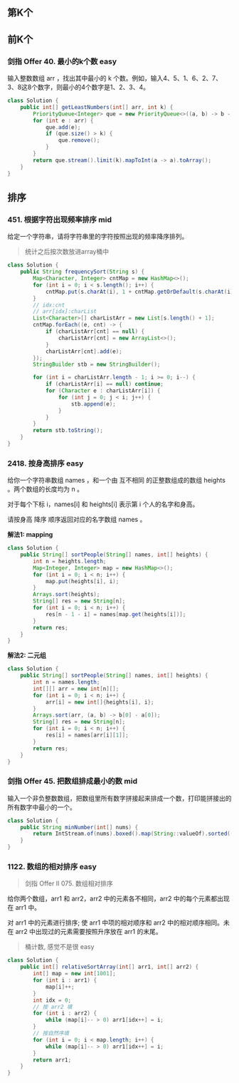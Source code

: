 ## 第K个

## 前K个

### 剑指 Offer 40. 最小的k个数 easy

输入整数数组 arr ，找出其中最小的 k 个数。例如，输入4、5、1、6、2、7、3、8这8个数字，则最小的4个数字是1、2、3、4。

```java
class Solution {
    public int[] getLeastNumbers(int[] arr, int k) {
        PriorityQueue<Integer> que = new PriorityQueue<>((a, b) -> b - a);
        for (int e : arr) {
            que.add(e);
            if (que.size() > k) {
                que.remove();
            }
        }
        return que.stream().limit(k).mapToInt(a -> a).toArray();
    }
}
```



## 排序

### 451. 根据字符出现频率排序 mid

给定一个字符串，请将字符串里的字符按照出现的频率降序排列。

> 统计之后按次数放进array桶中

```Java
class Solution {
    public String frequencySort(String s) {
        Map<Character, Integer> cntMap = new HashMap<>();
        for (int i = 0; i < s.length(); i++) {
            cntMap.put(s.charAt(i), 1 + cntMap.getOrDefault(s.charAt(i), 0));
        }
        // idx:cnt
        // arr[idx]:charList
        List<Character>[] charListArr = new List[s.length() + 1];
        cntMap.forEach((e, cnt) -> {
            if (charListArr[cnt] == null) {
                charListArr[cnt] = new ArrayList<>();
            }
            charListArr[cnt].add(e);
        });
        StringBuilder stb = new StringBuilder();

        for (int i = charListArr.length - 1; i >= 0; i--) {
            if (charListArr[i] == null) continue;
            for (Character e : charListArr[i]) {
                for (int j = 0; j < i; j++) {
                    stb.append(e);
                }
            }
        }
        return stb.toString();
    }
}
```

### 2418. 按身高排序 easy

给你一个字符串数组 names ，和一个由 互不相同 的正整数组成的数组 heights 。两个数组的长度均为 n 。

对于每个下标 i，names[i] 和 heights[i] 表示第 i 个人的名字和身高。

请按身高 降序 顺序返回对应的名字数组 names 。

**解法1: mapping**

```java
class Solution {
    public String[] sortPeople(String[] names, int[] heights) {
        int n = heights.length;
        Map<Integer, Integer> map = new HashMap<>();
        for (int i = 0; i < n; i++) {
            map.put(heights[i], i);
        }
        Arrays.sort(heights);
        String[] res = new String[n];
        for (int i = 0; i < n; i++) {
            res[n - 1 - i] = names[map.get(heights[i])];
        }
        return res;
    }
}
```

**解法2: 二元组**

```java {.line-numbers}
class Solution {
    public String[] sortPeople(String[] names, int[] heights) {
        int n = names.length;
        int[][] arr = new int[n][];
        for (int i = 0; i < n; i++) {
            arr[i] = new int[]{heights[i], i};
        }
        Arrays.sort(arr, (a, b) -> b[0] - a[0]);
        String[] res = new String[n];
        for (int i = 0; i < n; i++) {
            res[i] = names[arr[i][1]];
        }
        return res;
    }
}
```

### 剑指 Offer 45. 把数组排成最小的数 mid

输入一个非负整数数组，把数组里所有数字拼接起来排成一个数，打印能拼接出的所有数字中最小的一个。

```java {.line-numbers}
class Solution {
    public String minNumber(int[] nums) {
        return IntStream.of(nums).boxed().map(String::valueOf).sorted((a, b) -> (a + b).compareTo(b + a)).reduce("", (a, b) -> a + b);
    }
}
```

### 1122. 数组的相对排序 easy

> 剑指 Offer II 075. 数组相对排序

给你两个数组，arr1 和 arr2，arr2 中的元素各不相同，arr2 中的每个元素都出现在 arr1 中。

对 arr1 中的元素进行排序;
使 arr1 中项的相对顺序和 arr2 中的相对顺序相同。未在 arr2 中出现过的元素需要按照升序放在 arr1 的末尾。

> 桶计数, 感觉不是很 easy

```java
class Solution {
    public int[] relativeSortArray(int[] arr1, int[] arr2) {
        int[] map = new int[1001];
        for (int i : arr1) {
            map[i]++;
        }
        int idx = 0;
        // 按 arr2 填
        for (int i : arr2) {
            while (map[i]-- > 0) arr1[idx++] = i;
        }
        // 按自然序填
        for (int i = 0; i < map.length; i++) {
            while (map[i]-- > 0) arr1[idx++] = i;
        }
        return arr1;
    }
}
```
